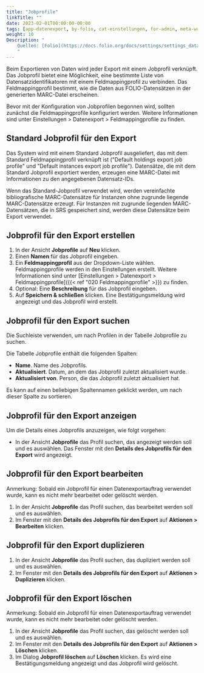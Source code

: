 ```yaml
---
title: "Jobprofile"
linkTitle: ""
date: 2023-02-01T00:00:00-00:00
tags: [app-datenexport, by-folio, cat-einstellungen, for-admin, meta-workflow_sammlung]
weight: 10
Description: "
    Quellen: [Folio](https://docs.folio.org/docs/settings/settings_data_export/settings_data_export/#settings--data-export--job-profiles) & [GBV](https://info.gbv.de/display/FOLIOGBVEXTERN/Einstellungen+(Datenexport):+Jobprofile)
    "
---
```


Beim Exportieren von Daten wird jeder Export mit einem Jobprofil verknüpft. Das Jobprofil bietet eine Möglichkeit, eine bestimmte Liste von Datensatzidentifikatoren mit einem Feldmappingprofil zu verbinden. Das Feldmappingprofil bestimmt, wie die Daten aus FOLIO-Datensätzen in der generierten MARC-Datei erscheinen.

Bevor mit der Konfiguration von Jobprofilen begonnen wird, sollten zunächst die Feldmappingprofile konfiguriert werden. Weitere Informationen sind unter Einstellungen > Datenexport > Feldmappingprofile zu finden.

## Standard Jobprofil für den Export

Das System wird mit einem Standard Jobprofil ausgeliefert, das mit dem Standard Feldmappingprofil verknüpft ist ("Default holdings export job profile" und "Default instances export job profile"). Datensätze, die mit dem Standard Jobprofil exportiert werden, erzeugen eine MARC-Datei mit Informationen zu den angegebenen Datensatz-IDs.

Wenn das Standard-Jobprofil verwendet wird, werden vereinfachte bibliografische MARC-Datensätze für Instanzen ohne zugrunde liegende MARC-Datensätze erzeugt. Für Instanzen mit zugrunde liegenden MARC-Datensätzen, die in SRS gespeichert sind, werden diese Datensätze beim Export verwendet.

## Jobprofil für den Export erstellen

1.  In der Ansicht **Jobprofile** auf **Neu** klicken.
2.  Einen **Namen** für das Jobprofil eingeben.
3.  Ein **Feldmappingprofil** aus der Dropdown-Liste wählen. Feldmappingprofile werden in den Einstellungen erstellt. Weitere Informationen sind unter [Einstellungen > Datenexport > Feldmappingprofile]({{< ref "020 Feldmappingprofile" >}}) zu finden.
4.  Optional: Eine **Beschreibung** für das Jobprofil eingeben.
5.  Auf **Speichern & schließen** klicken. Eine Bestätigungsmeldung wird angezeigt und das Jobprofil wird erstellt.

## Jobprofil für den Export suchen

Die Suchleiste verwenden, um nach Profilen in der Tabelle Jobprofile zu suchen.

Die Tabelle Jobprofile enthält die folgenden Spalten:

* **Name**. Name des Jobprofils.
* **Aktualisiert**. Datum, an dem das Jobprofil zuletzt aktualisiert wurde.
* **Aktualisiert von**. Person, die das Jobprofil zuletzt aktualisiert hat.

Es kann auf einen beliebigen Spaltennamen geklickt werden, um nach dieser Spalte zu sortieren.

## Jobprofil für den Export anzeigen

Um die Details eines Jobprofils anzuzeigen, wie folgt vorgehen:

* In der Ansicht **Jobprofile** das Profil suchen, das angezeigt werden soll und es auswählen. Das Fenster mit den **Details des Jobprofils für den Export** wird angezeigt.

## Jobprofil für den Export bearbeiten

Anmerkung: Sobald ein Jobprofil für einen Datenexportauftrag verwendet wurde, kann es nicht mehr bearbeitet oder gelöscht werden.

1.  In der Ansicht **Jobprofile** das Profil suchen, das bearbeitet werden soll und es auswählen.
2.  Im Fenster mit den **Details des Jobprofils für den Export** auf **Aktionen > Bearbeiten** klicken.

## Jobprofil für den Export duplizieren

1.  In der Ansicht **Jobprofile** das Profil suchen, das dupliziert werden soll und es auswählen.
2.  Im Fenster mit den **Details des Jobprofils für den Export** auf **Aktionen > Duplizieren** klicken.

## Jobprofil für den Export löschen

Anmerkung: Sobald ein Jobprofil für einen Datenexportauftrag verwendet wurde, kann es nicht mehr bearbeitet oder gelöscht werden.

1.  In der Ansicht **Jobprofile** das Profil suchen, das gelöscht werden soll und es auswählen.
2.  Im Fenster mit den **Details des Jobprofils für den Export** auf **Aktionen > Löschen** klicken.
3.  Im Dialog **Jobprofil löschen** auf **Löschen** klicken. Es wird eine Bestätigungsmeldung angezeigt und das Jobprofil wird gelöscht.
